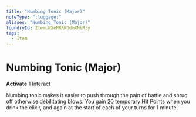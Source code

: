 ```yaml
---
title: "Numbing Tonic (Major)"
noteType: ":luggage:"
aliases: "Numbing Tonic (Major)"
foundryId: Item.NXeNRRKGdmXNlRzy
tags:
  - Item
---
```


# Numbing Tonic (Major)

**Activate** 1 Interact

Numbing tonic makes it easier to push through the pain of battle and shrug off otherwise debilitating blows. You gain 20 temporary Hit Points when you drink the elixir, and again at the start of each of your turns for 1 minute.


